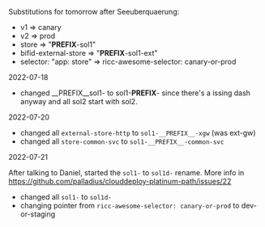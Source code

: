 Substitutions for tomorrow after Seeuberquaerung:

* v1 => canary
* v2 => prod
* store => "__PREFIX__-sol1"
* bifid-external-store => "__PREFIX__-sol1-ext"
* selector: "app: store" => ricc-awesome-selector: canary-or-prod

2022-07-18

* changed __PREFIX__sol1- to sol1-__PREFIX__- since there's a issing dash anyway and all sol2 start with sol2.

2022-07-20

* changed all `external-store-http` to `sol1-__PREFIX__-xgw` (was ext-gw)
* changed all `store-common-svc` to `sol1-__PREFIX__-common-svc`

2022-07-21

After talking to Daniel, started the `sol1-` to `sol1d-` rename.
More info in https://github.com/palladius/clouddeploy-platinum-path/issues/22

* changed all `sol1-` to `sol1d-`
* changing pointer from    `ricc-awesome-selector: canary-or-prod` to dev-or-staging

